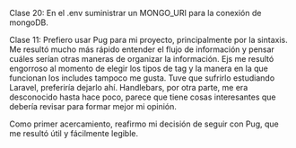 Clase 20: En el .env suministrar un MONGO_URI para la conexión de mongoDB.  

Clase 11: 
Prefiero usar Pug para mi proyecto, principalmente por la sintaxis. 
Me resultó mucho más rápido entender el flujo de información y pensar cuáles serían otras maneras de organizar la información. 
Ejs me resultó engorroso al momento de elegir los tipos de tag y la manera en la que funcionan los includes tampoco me gusta. 
Tuve que sufrirlo estudiando Laravel, preferiría dejarlo ahí. 
Handlebars, por otra parte, me era desconocido hasta hace poco, parece que tiene cosas interesantes que debería revisar para formar mejor mi opinión. 

Como primer acercamiento, reafirmo mi decisión de seguir con Pug, que me resultó útil y fácilmente legible.
